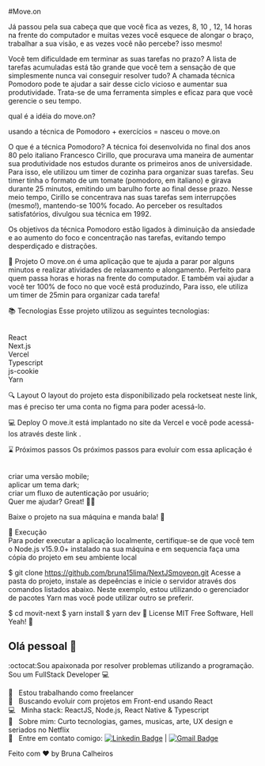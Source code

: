 #Move.on

Já passou pela sua cabeça que que você fica as vezes, 8, 10 , 12, 14 horas na frente do computador e muitas vezes você esquece
de alongar o braço, trabalhar a sua visão, e as vezes você não percebe? isso mesmo!

Você tem dificuldade em terminar as suas tarefas no prazo? A lista de tarefas acumuladas está tão grande que você tem a sensação de que simplesmente nunca vai conseguir resolver tudo? A chamada técnica Pomodoro pode te ajudar a sair desse ciclo vicioso e aumentar sua produtividade. Trata-se de uma ferramenta simples e eficaz para que você gerencie o seu tempo.

 
qual é a idéia do move.on?

usando a técnica de Pomodoro + exercícios = nasceu o move.on

O que é a técnica Pomodoro?
A técnica foi desenvolvida no final dos anos 80 pelo italiano Francesco Cirillo, que procurava uma maneira de aumentar sua produtividade nos estudos durante os 
primeiros anos de universidade. Para isso, ele utilizou um timer de cozinha para organizar suas tarefas.
Seu timer tinha o formato de um tomate (pomodoro, em italiano) e girava durante 25 minutos, 
emitindo um barulho forte ao final desse prazo. Nesse meio tempo, Cirillo se concentrava nas suas tarefas sem interrupções (mesmo!), 
mantendo-se 100% focado. Ao perceber os resultados satisfatórios, divulgou sua técnica em 1992.

Os objetivos da técnica Pomodoro estão ligados à diminuição da ansiedade e ao aumento do foco e concentração nas tarefas, 
evitando tempo desperdiçado e distrações.

📌 Projeto
O move.on é uma aplicação que te ajuda a parar por alguns minutos e realizar atividades de relaxamento e alongamento. Perfeito para quem passa horas e horas na frente do computador. E também vai ajudar a você ter 100% de foco no que você está produzindo, Para isso, ele utiliza um timer de 25min para organizar cada tarefa!

📚 Tecnologias
Esse projeto utilizou as seguintes tecnologias:

 <br/>React
 <br/>Next.js
 <br/>Vercel
 <br/>Typescript
 <br/>js-cookie
 <br/>Yarn


🔍 Layout
O layout do projeto esta disponibilizado pela rocketseat neste link, mas é preciso ter uma conta no figma para poder acessá-lo.

💻 Deploy
O move.it está implantado no site da Vercel e você pode acessá-los através deste link .

⌛️ Próximos passos
Os próximos passos para evoluir com essa aplicação é

 <br/>criar uma versão mobile;
 <br/>aplicar um tema dark;
 <br/>criar um fluxo de autenticação por usuário;
 <br/>Quer me ajudar? Great! :jack_o_lantern:🤩

Baixe o projeto na sua máquina e manda bala! 🚀

🚀 Execução
<br/>Para poder executar a aplicação localmente, certifique-se de que você tem o Node.js v15.9.0+ instalado na sua máquina e em sequencia faça uma cópia do projeto em seu ambiente local

$ git clone <https://github.com/bruna15lima/NextJSmoveon.git>
Acesse a pasta do projeto, instale as depeências e inicie o servidor através dos comandos listados abaixo. Neste exemplo, estou utilizando o gerenciador de pacotes Yarn mas você pode utilizar outro se preferir.

$ cd movit-next
$ yarn install
$ yarn dev
📝 License
MIT Free Software, Hell Yeah! 🤟



## Olá pessoal 👋
:octocat:Sou apaixonada por resolver problemas utilizando a programação.
Sou um FullStack Developer :computer:


  :rocket:  &nbsp; Estou trabalhando como freelancer
 <br/> :purple_heart: &nbsp; Buscando evoluir com projetos em Front-end usando React
 <br/> :computer: &nbsp; Minha stack: ReactJS, Node.js, React Native & Typescript
 <br/> 💬  &nbsp; Sobre mim: Curto tecnologias, games, musicas, arte, UX design e seriados no Netflix
 <br/> :email: &nbsp; Entre em contato comigo: [![Linkedin Badge](https://img.shields.io/badge/-brunacalheiros-blue?style=flat-square&logo=Linkedin&logoColor=white&link=https://www.linkedin.com/in/bruna-calheiros/)](https://www.linkedin.com/in/bruna-calheiros/) 
| 
[![Gmail Badge](https://img.shields.io/badge/-calheiros.bruna@gmail.com-c14438?style=flat-square&logo=Gmail&logoColor=white&link=mailto:calheiros.bruna@gmail.com)](mailto:calheiros.bruna@gmail.com)



Feito com ♥ by Bruna Calheiros
